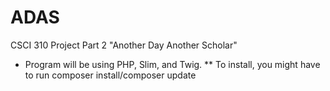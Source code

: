 # ADAS
CSCI 310 Project Part 2 "Another Day Another Scholar"

* Program will be using PHP, Slim, and Twig.
** To install, you might have to run composer install/composer update
